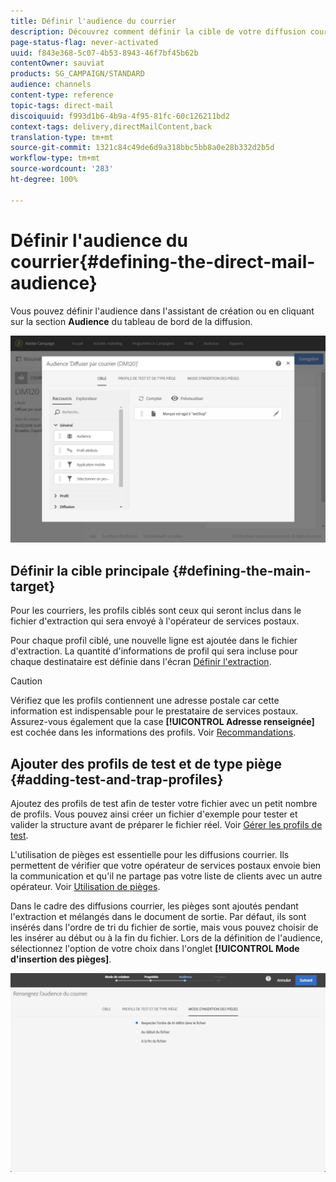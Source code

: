 ```yaml
---
title: Définir l'audience du courrier
description: Découvrez comment définir la cible de votre diffusion courrier.
page-status-flag: never-activated
uuid: f843e368-5c07-4b53-8943-46f7bf45b62b
contentOwner: sauviat
products: SG_CAMPAIGN/STANDARD
audience: channels
content-type: reference
topic-tags: direct-mail
discoiquuid: f993d1b6-4b9a-4f95-81fc-60c126211bd2
context-tags: delivery,directMailContent,back
translation-type: tm+mt
source-git-commit: 1321c84c49de6d9a318bbc5bb8a0e28b332d2b5d
workflow-type: tm+mt
source-wordcount: '283'
ht-degree: 100%

---
```



# Définir l&#39;audience du courrier{#defining-the-direct-mail-audience}

Vous pouvez définir l&#39;audience dans l&#39;assistant de création ou en cliquant sur la section **Audience** du tableau de bord de la diffusion.

![](assets/direct_mail_15.png)

## Définir la cible principale   {#defining-the-main-target}

Pour les courriers, les profils ciblés sont ceux qui seront inclus dans le fichier d&#39;extraction qui sera envoyé à l&#39;opérateur de services postaux.

Pour chaque profil ciblé, une nouvelle ligne est ajoutée dans le fichier d&#39;extraction. La quantité d&#39;informations de profil qui sera incluse pour chaque destinataire est définie dans l&#39;écran [Définir l&#39;extraction](../../channels/using/defining-the-direct-mail-content.md#defining-the-extraction).

>[!CAUTION]
>
>Vérifiez que les profils contiennent une adresse postale car cette information est indispensable pour le prestataire de services postaux. Assurez-vous également que la case **[!UICONTROL Adresse renseignée]** est cochée dans les informations des profils. Voir [Recommandations](../../channels/using/about-direct-mail.md#recommendations).

## Ajouter des profils de test et de type piège   {#adding-test-and-trap-profiles}

Ajoutez des profils de test afin de tester votre fichier avec un petit nombre de profils. Vous pouvez ainsi créer un fichier d&#39;exemple pour tester et valider la structure avant de préparer le fichier réel. Voir [Gérer les profils de test](../../audiences/using/managing-test-profiles.md).

L&#39;utilisation de pièges est essentielle pour les diffusions courrier. Ils permettent de vérifier que votre opérateur de services postaux envoie bien la communication et qu&#39;il ne partage pas votre liste de clients avec un autre opérateur. Voir [Utilisation de pièges](../../sending/using/using-traps.md).

Dans le cadre des diffusions courrier, les pièges sont ajoutés pendant l&#39;extraction et mélangés dans le document de sortie. Par défaut, ils sont insérés dans l&#39;ordre de tri du fichier de sortie, mais vous pouvez choisir de les insérer au début ou à la fin du fichier. Lors de la définition de l&#39;audience, sélectionnez l&#39;option de votre choix dans l&#39;onglet **[!UICONTROL Mode d&#39;insertion des pièges]**.

![](assets/direct_mail_trap_insertion_mode.png)

